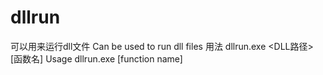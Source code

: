 # dllrun
可以用来运行dll文件
Can be used to run dll files
用法 dllrun.exe <DLL路径> [函数名]
Usage dllrun.exe <DLL path> [function name]
